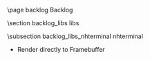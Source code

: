 \page backlog Backlog

<div style="max-width:700px;">

\section backlog_libs libs

\subsection backlog_libs_nhterminal nhterminal

- Render directly to Framebuffer

</div>
